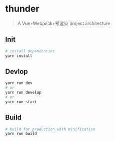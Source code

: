 # thunder

> A Vue+Webpack+预渲染 project architecture

## Init

``` bash
# install dependencies
yarn install
```

## Devlop

```bash
yarn run dev
# or 
yarn run develop
# or 
yarn run start
```
## Build

```bash
# build for production with minification
yarn run build

```